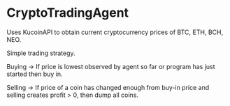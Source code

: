 # CryptoTradingAgent

Uses KucoinAPI to obtain current cryptocurrency prices of BTC, ETH, BCH, NEO.

Simple trading strategy.
 
 Buying -> If price is lowest observed by agent so far or program has just started then buy in.
  
 Selling -> If price of a coin has changed enough from buy-in price and selling creates profit > 0, then dump all coins.
  
  
